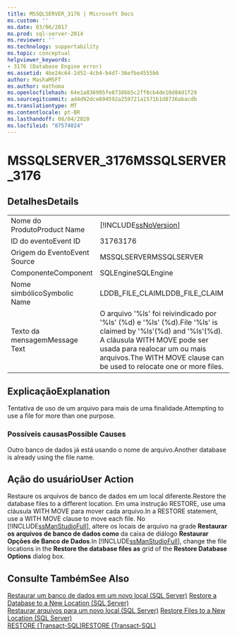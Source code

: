 ```yaml
---
title: MSSQLSERVER_3176 | Microsoft Docs
ms.custom: ''
ms.date: 03/06/2017
ms.prod: sql-server-2014
ms.reviewer: ''
ms.technology: supportability
ms.topic: conceptual
helpviewer_keywords:
- 3176 (Database Engine error)
ms.assetid: 4be24c64-2d52-4cb4-b4d7-36efbe4555b6
author: MashaMSFT
ms.author: mathoma
ms.openlocfilehash: 64e1a836995fe8738bb5c2ff0cb4de10d84d1f29
ms.sourcegitcommit: ad4d92dce894592a259721a1571b1d8736abacdb
ms.translationtype: MT
ms.contentlocale: pt-BR
ms.lasthandoff: 08/04/2020
ms.locfileid: "87574024"
---
```

# <a name="mssqlserver_3176"></a><span data-ttu-id="60906-102">MSSQLSERVER_3176</span><span class="sxs-lookup"><span data-stu-id="60906-102">MSSQLSERVER_3176</span></span>
    
## <a name="details"></a><span data-ttu-id="60906-103">Detalhes</span><span class="sxs-lookup"><span data-stu-id="60906-103">Details</span></span>  
  
|||  
|-|-|  
|<span data-ttu-id="60906-104">Nome do Produto</span><span class="sxs-lookup"><span data-stu-id="60906-104">Product Name</span></span>|[!INCLUDE[ssNoVersion](../../includes/ssnoversion-md.md)]|  
|<span data-ttu-id="60906-105">ID do evento</span><span class="sxs-lookup"><span data-stu-id="60906-105">Event ID</span></span>|<span data-ttu-id="60906-106">3176</span><span class="sxs-lookup"><span data-stu-id="60906-106">3176</span></span>|  
|<span data-ttu-id="60906-107">Origem do Evento</span><span class="sxs-lookup"><span data-stu-id="60906-107">Event Source</span></span>|<span data-ttu-id="60906-108">MSSQLSERVER</span><span class="sxs-lookup"><span data-stu-id="60906-108">MSSQLSERVER</span></span>|  
|<span data-ttu-id="60906-109">Componente</span><span class="sxs-lookup"><span data-stu-id="60906-109">Component</span></span>|<span data-ttu-id="60906-110">SQLEngine</span><span class="sxs-lookup"><span data-stu-id="60906-110">SQLEngine</span></span>|  
|<span data-ttu-id="60906-111">Nome simbólico</span><span class="sxs-lookup"><span data-stu-id="60906-111">Symbolic Name</span></span>|<span data-ttu-id="60906-112">LDDB_FILE_CLAIM</span><span class="sxs-lookup"><span data-stu-id="60906-112">LDDB_FILE_CLAIM</span></span>|  
|<span data-ttu-id="60906-113">Texto da mensagem</span><span class="sxs-lookup"><span data-stu-id="60906-113">Message Text</span></span>|<span data-ttu-id="60906-114">O arquivo '%ls' foi reivindicado por '%ls' (%d) e '%ls' (%d).</span><span class="sxs-lookup"><span data-stu-id="60906-114">File '%ls' is claimed by '%ls'(%d) and '%ls'(%d).</span></span> <span data-ttu-id="60906-115">A cláusula WITH MOVE pode ser usada para realocar um ou mais arquivos.</span><span class="sxs-lookup"><span data-stu-id="60906-115">The WITH MOVE clause can be used to relocate one or more files.</span></span>|  
  
## <a name="explanation"></a><span data-ttu-id="60906-116">Explicação</span><span class="sxs-lookup"><span data-stu-id="60906-116">Explanation</span></span>  
 <span data-ttu-id="60906-117">Tentativa de uso de um arquivo para mais de uma finalidade.</span><span class="sxs-lookup"><span data-stu-id="60906-117">Attempting to use a file for more than one purpose.</span></span>  
  
### <a name="possible-causes"></a><span data-ttu-id="60906-118">Possíveis causas</span><span class="sxs-lookup"><span data-stu-id="60906-118">Possible Causes</span></span>  
 <span data-ttu-id="60906-119">Outro banco de dados já está usando o nome de arquivo.</span><span class="sxs-lookup"><span data-stu-id="60906-119">Another database is already using the file name.</span></span>  
  
## <a name="user-action"></a><span data-ttu-id="60906-120">Ação do usuário</span><span class="sxs-lookup"><span data-stu-id="60906-120">User Action</span></span>  
 <span data-ttu-id="60906-121">Restaure os arquivos de banco de dados em um local diferente.</span><span class="sxs-lookup"><span data-stu-id="60906-121">Restore the database files to a different location.</span></span> <span data-ttu-id="60906-122">Em uma instrução RESTORE, use uma cláusula WITH MOVE para mover cada arquivo.</span><span class="sxs-lookup"><span data-stu-id="60906-122">In a RESTORE statement, use a WITH MOVE clause to move each file.</span></span> <span data-ttu-id="60906-123">No [!INCLUDE[ssManStudioFull](../../includes/ssmanstudiofull-md.md)], altere os locais de arquivo na grade **Restaurar os arquivos de banco de dados como** da caixa de diálogo **Restaurar Opções de Banco de Dados**.</span><span class="sxs-lookup"><span data-stu-id="60906-123">In [!INCLUDE[ssManStudioFull](../../includes/ssmanstudiofull-md.md)], change the file locations in the **Restore the database files as** grid of the **Restore Database Options** dialog box.</span></span>  
  
## <a name="see-also"></a><span data-ttu-id="60906-124">Consulte Também</span><span class="sxs-lookup"><span data-stu-id="60906-124">See Also</span></span>  
 <span data-ttu-id="60906-125">[Restaurar um banco de dados em um novo local &#40;SQL Server&#41;](../backup-restore/restore-a-database-to-a-new-location-sql-server.md) </span><span class="sxs-lookup"><span data-stu-id="60906-125">[Restore a Database to a New Location &#40;SQL Server&#41;](../backup-restore/restore-a-database-to-a-new-location-sql-server.md) </span></span>  
 <span data-ttu-id="60906-126">[Restaurar arquivos para um novo local &#40;SQL Server&#41;](../backup-restore/restore-files-to-a-new-location-sql-server.md) </span><span class="sxs-lookup"><span data-stu-id="60906-126">[Restore Files to a New Location &#40;SQL Server&#41;](../backup-restore/restore-files-to-a-new-location-sql-server.md) </span></span>  
 [<span data-ttu-id="60906-127">RESTORE &#40;Transact-SQL&#41;</span><span class="sxs-lookup"><span data-stu-id="60906-127">RESTORE &#40;Transact-SQL&#41;</span></span>](/sql/t-sql/statements/restore-statements-transact-sql)  
  
  
